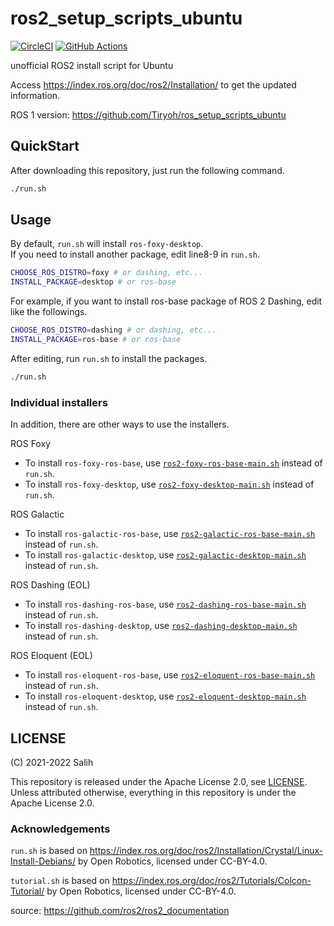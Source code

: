 # ros2_setup_scripts_ubuntu

[![CircleCI](https://circleci.com/gh/Tiryoh/ros2_setup_scripts_ubuntu/tree/master.svg?style=svg)](https://circleci.com/gh/Tiryoh/ros2_setup_scripts_ubuntu/tree/master)
[![GitHub Actions](https://github.com/Tiryoh/ros2_setup_scripts_ubuntu/workflows/ROS2%20install%20test/badge.svg)](https://github.com/Tiryoh/ros2_setup_scripts_ubuntu/actions?query=workflow%3A%22ROS2+install+test%22)

unofficial ROS2 install script for Ubuntu

Access https://index.ros.org/doc/ros2/Installation/ to get the updated information.

ROS 1 version: https://github.com/Tiryoh/ros_setup_scripts_ubuntu

## QuickStart

After downloading this repository, just run the following command.

```sh
./run.sh
```

## Usage

By default, `run.sh` will install `ros-foxy-desktop`.   
If you need to install another package, edit line8-9 in `run.sh`.

```sh
CHOOSE_ROS_DISTRO=foxy # or dashing, etc...
INSTALL_PACKAGE=desktop # or ros-base
```

For example, if you want to install ros-base package of ROS 2 Dashing,
edit like the followings.

```sh
CHOOSE_ROS_DISTRO=dashing # or dashing, etc...
INSTALL_PACKAGE=ros-base # or ros-base
```

After editing, run `run.sh` to install the packages.

```sh
./run.sh
```

### Individual installers

In addition, there are other ways to use the installers.

ROS Foxy

* To install `ros-foxy-ros-base`, use [`ros2-foxy-ros-base-main.sh`](./ros2-foxy-ros-base-main.sh) instead of `run.sh`.
* To install `ros-foxy-desktop`, use [`ros2-foxy-desktop-main.sh`](./ros2-foxy-desktop-main.sh) instead of `run.sh`.

ROS Galactic

* To install `ros-galactic-ros-base`, use [`ros2-galactic-ros-base-main.sh`](./ros2-galactic-ros-base-main.sh) instead of `run.sh`.
* To install `ros-galactic-desktop`, use [`ros2-galactic-desktop-main.sh`](./ros2-galactic-desktop-main.sh) instead of `run.sh`.

ROS Dashing (EOL)

* To install `ros-dashing-ros-base`, use [`ros2-dashing-ros-base-main.sh`](./ros2-dashing-ros-base-main.sh) instead of `run.sh`.
* To install `ros-dashing-desktop`, use [`ros2-dashing-desktop-main.sh`](./ros2-dashing-desktop-main.sh) instead of `run.sh`.

ROS Eloquent (EOL)

* To install `ros-eloquent-ros-base`, use [`ros2-eloquent-ros-base-main.sh`](./ros2-eloquent-ros-base-main.sh) instead of `run.sh`.
* To install `ros-eloquent-desktop`, use [`ros2-eloquent-desktop-main.sh`](./ros2-eloquent-desktop-main.sh) instead of `run.sh`.

## LICENSE

(C) 2021-2022 Salih

This repository is released under the Apache License 2.0, see [LICENSE](./LICENSE).  
Unless attributed otherwise, everything in this repository is under the Apache License 2.0.

### Acknowledgements

`run.sh` is based on https://index.ros.org/doc/ros2/Installation/Crystal/Linux-Install-Debians/
by Open Robotics, licensed under CC-BY-4.0.  

`tutorial.sh` is based on https://index.ros.org/doc/ros2/Tutorials/Colcon-Tutorial/
by Open Robotics, licensed under CC-BY-4.0.  

source: https://github.com/ros2/ros2_documentation
